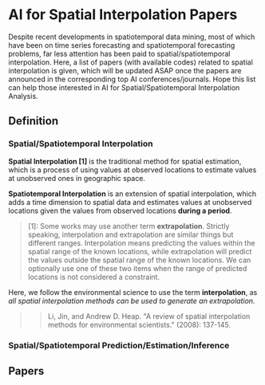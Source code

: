 # AI for Spatial Interpolation Papers
Despite recent developments in spatiotemporal data mining, most of which have been on time series forecasting and spatiotemporal forecasting problems, far less attention has been paid to spatial/spatiotemporal interpolation.
Here, a list of papers (with available codes) related to spatial interpolation is given, which will be updated ASAP once the papers are announced in the corresponding top AI conferences/journals. Hope this list can help those interested in AI for Spatial/Spatiotemporal Interpolation Analysis.

## Definition

### Spatial/Spatiotemporal Interpolation
**Spatial Interpolation \[1\]** is the traditional method for spatial estimation, which is a process of using values at observed locations to estimate values at unobserved ones in geographic space.

**Spatiotemporal Interpolation** is an extension of spatial interpolation, which adds a time dimension to spatial data and estimates values at unobserved locations given the values from observed locations **during a period**.

> \[1\]: Some works may use another term **extrapolation**. Strictly speaking, interpolation and extrapolation are similar things but different ranges. Interpolation means predicting the values within the spatial range of the known locations, while extrapolation will predict the values outside the spatial range of the known locations.
We can optionally use one of these two items when the range of predicted locations is not considered a constraint.
> 
Here, we follow the environmental science to use the term **interpolation**, as *all spatial interpolation methods can be used to generate an extrapolation.*
>
>> Li, Jin, and Andrew D. Heap. "A review of spatial interpolation methods for environmental scientists." (2008): 137-145.


### Spatial/Spatiotemporal Prediction/Estimation/Inference

## Papers
